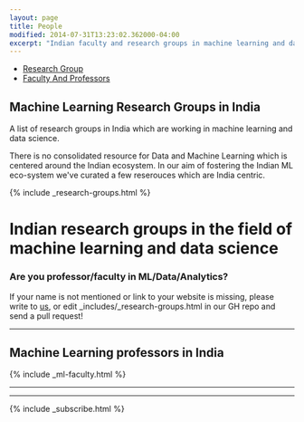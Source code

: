 ```yaml
---
layout: page
title: People
modified: 2014-07-31T13:23:02.362000-04:00
excerpt: "Indian faculty and research groups in machine learning and data science"
---
```

  <script>
  $(document).ready(function(){
    $("#research_div").show();
    $("#faculty_and_professor").hide();
  });
 function hideDiv(flag)
 {
   if(flag==1)
   {
     document.getElementById("research_div").style.display="inline";
     document.getElementById("faculty_and_professor").style.display="none";
   }
   else if(flag==2)
   {
     document.getElementById("research_div").style.display="none";
     document.getElementById("faculty_and_professor").style.display="inline";
   }
 }
</script>
<ul class="nav nav-tabs">
  <li><a href="#" id="research_group_link" onclick="hideDiv(1)"> Research Group</a></li>
  <li><a href="#" id="faculty_and_professor_link" onclick="hideDiv(2)"> Faculty And Professors</a></li>
</ul>

<div id="research_div">
<h2>Machine Learning Research Groups in India</h2>

<p>A list of research groups in India which are working in machine learning and data science.</p>

<p>There is no consolidated resource for Data and Machine Learning which is centered around the Indian ecosystem. In our aim of fostering the Indian ML eco-system we've curated a few reserouces which are India centric.</p>

{% include _research-groups.html %}

</div>

<div id="faculty_and_professor">
<h1>Indian research groups in the field of machine learning and data science</h1>

<h3>Are you professor/faculty in ML/Data/Analytics?</h3>

<p>If your name is not mentioned or link to your website is missing, please write to <a href='/contact'>us</a>, or edit _includes/_research-groups.html in our GH repo and send a pull request!</p>
<hr>
<h2>Machine Learning professors in India</h2>

{% include _ml-faculty.html %}
<hr>
<hr>
</div>


{% include _subscribe.html %}


